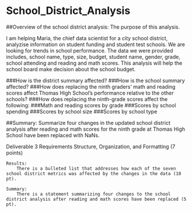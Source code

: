 # School_District_Analysis

##Overview of the school district analysis: The purpose of this analysis.

I am helping Maria, the chief data scientist for a city school district, analyzise information on student funding and student test schools. We are looking for trends in school performance. The data we were provided includes, school name, type, size, budget, student name, gender, grade, school attending and reading and math scores. This analysis will help the school board make decision about the school budget. 

###How is the district summary affected?
###How is the school summary affected?
###How does replacing the ninth graders’ math and reading scores affect Thomas High School’s performance relative to the other schools?
###How does replacing the ninth-grade scores affect the following:
###Math and reading scores by grade
###Scores by school spending
###Scores by school size
###Scores by school type

##Summary: Summarize four changes in the updated school district analysis after reading and math scores for the ninth grade at Thomas High School have been replaced with NaNs.

Deliverable 3 Requirements
Structure, Organization, and Formatting (7 points)



    Results:
        There is a bulleted list that addresses how each of the seven school district metrics was affected by the changes in the data (10 pt).

    Summary:
        There is a statement summarizing four changes to the school district analysis after reading and math scores have been replaced (5 pt).
